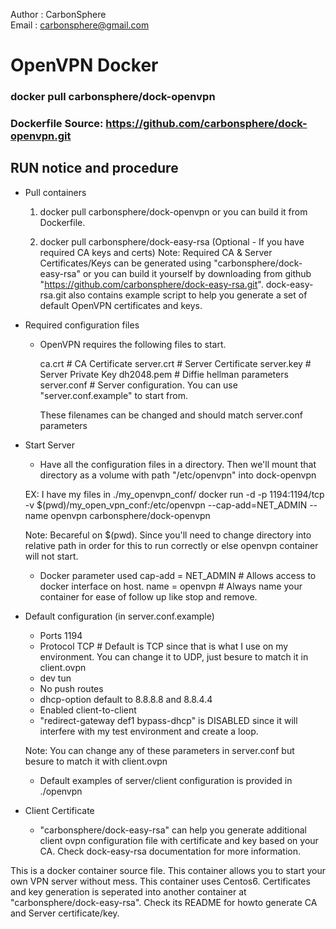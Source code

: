 Author  : CarbonSphere <br>
Email   : carbonsphere@gmail.com<br>

# OpenVPN Docker

### docker pull carbonsphere/dock-openvpn
### Dockerfile Source: https://github.com/carbonsphere/dock-openvpn.git

## RUN notice and procedure

  - Pull containers

    1. docker pull carbonsphere/dock-openvpn or you can build it from Dockerfile.

    2. docker pull carbonsphere/dock-easy-rsa (Optional - If you have required CA keys and certs)
      Note: Required CA & Server Certificates/Keys can be generated using "carbonsphere/dock-easy-rsa" or you can build it yourself by downloading from github "https://github.com/carbonsphere/dock-easy-rsa.git".
      dock-easy-rsa.git also contains example script to help you generate a set of default OpenVPN certificates and keys.

  - Required configuration files

    - OpenVPN requires the following files to start.

      ca.crt        # CA Certificate
      server.crt    # Server Certificate
      server.key    # Server Private Key
      dh2048.pem    # Diffie hellman parameters
      server.conf   # Server configuration.  You can use "server.conf.example" to start from.

      These filenames can be changed and should match server.conf parameters

  - Start Server

    - Have all the configuration files in a directory. Then we'll mount that directory as a volume with path "/etc/openvpn" into dock-openvpn

    EX:  I have my files in ./my_openvpn_conf/
      docker run -d -p 1194:1194/tcp -v $(pwd)/my_open_vpn_conf:/etc/openvpn --cap-add=NET_ADMIN --name openvpn carbonsphere/dock-openvpn

      Note: Becareful on $(pwd). Since you'll need to change directory into relative path in order for this to run correctly or else openvpn container will not start.

    - Docker parameter used
      cap-add = NET_ADMIN # Allows access to docker interface on host.
      name = openvpn      # Always name your container for ease of follow up like stop and remove.

  - Default configuration (in server.conf.example)

    - Ports 1194
    - Protocol TCP  # Default is TCP since that is what I use on my environment. You can change it to UDP, just besure to match it in client.ovpn
    - dev tun
    - No push routes 
    - dhcp-option default to 8.8.8.8 and 8.8.4.4
    - Enabled client-to-client
    - "redirect-gateway def1 bypass-dhcp" is DISABLED since it will interfere with my test environment and create a loop. 

    Note: You can change any of these parameters in server.conf but besure to match it with client.ovpn

    - Default examples of server/client configuration is provided in ./openvpn

  - Client Certificate

    - "carbonsphere/dock-easy-rsa" can help you generate additional client ovpn configuration file with certificate and key based on your CA. Check dock-easy-rsa documentation for more information. 


This is a docker container source file. This container allows you to start your own VPN server without mess. This container uses Centos6. Certificates and key generation is seperated into another container at "carbonsphere/dock-easy-rsa". Check its README for howto generate CA and Server certificate/key.
